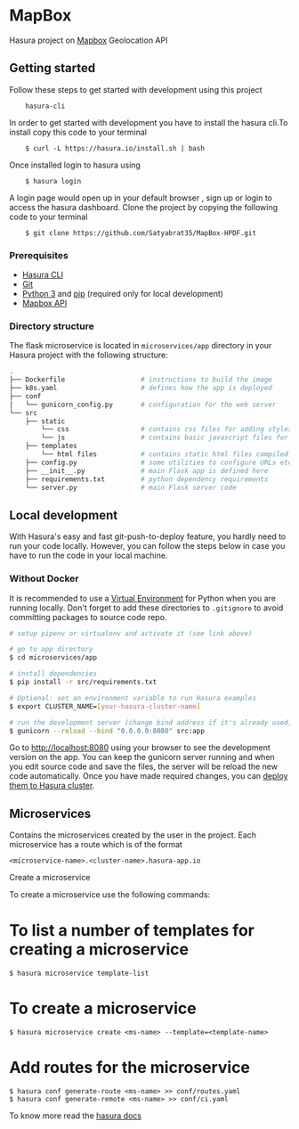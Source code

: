 # MapBox

 Hasura project on [Mapbox](https://www.mapbox.com/) Geolocation API


## Getting started

Follow these steps to get started with development using this project

		hasura-cli

In order to get started with development you have to install the hasura cli.To install copy this code to your terminal 

		$ curl -L https://hasura.io/install.sh | bash

Once installed login to hasura using

		$ hasura login
        
A login page would open up in your default browser , sign up or login to access the hasura dashboard. Clone the project by copying the following code to your terminal 

		$ git clone https://github.com/Satyabrat35/MapBox-HPDF.git

### Prerequisites

- [Hasura CLI](https://docs.hasura.io/0.15/manual/install-hasura-cli.html)
- [Git](https://git-scm.com)
- [Python 3](https://www.python.org/downloads/) and [pip](https://pip.pypa.io/en/stable/installing/) (required only for local development)
- [Mapbox API](https://www.mapbox.com/api-documentation/?language=Python#introduction)

### Directory structure

The flask microservice is located in `microservices/app` directory in your Hasura project with the following structure:

```bash
.
├── Dockerfile                   # instructions to build the image
├── k8s.yaml                     # defines how the app is deployed
├── conf
│   └── gunicorn_config.py       # configuration for the web server
└── src
	├── static
    	└── css                  # contains css files for adding styles
        └── js                   # contains basic javascript files for authentication purposes
    ├── templates 
    	└── html files           # contains static html files compiled with Jinja2 template
    ├── config.py                # some utilities to configure URLs etc               
    ├── __init__.py              # main Flask app is defined here
    ├── requirements.txt         # python dependency requirements
    └── server.py                # main Flask server code
```

## Local development

With Hasura's easy and fast git-push-to-deploy feature, you hardly need to run your code locally.
However, you can follow the steps below in case you have to run the code in your local machine.

### Without Docker

It is recommended to use a [Virtual Environment](http://docs.python-guide.org/en/latest/dev/virtualenvs/) for Python when you are running locally.
Don't forget to add these directories to `.gitignore` to avoid committing packages to source code repo.

```bash
# setup pipenv or virtualenv and activate it (see link above)

# go to app directory
$ cd microservices/app

# install dependencies
$ pip install -r src/requirements.txt

# Optional: set an environment variable to run Hasura examples 
$ export CLUSTER_NAME=[your-hasura-cluster-name]

# run the development server (change bind address if it's already used)
$ gunicorn --reload --bind "0.0.0.0:8080" src:app
```

Go to [http://localhost:8080](http://localhost:8080) using your browser to see the development version on the app.
You can keep the gunicorn server running and when you edit source code and save the files, the server will be reload the new code automatically.
Once you have made required changes, you can [deploy them to Hasura cluster](#deploy).


## Microservices

Contains the microservices created by the user in the project. Each microservice has a route which is of the format

	<microservice-name>.<cluster-name>.hasura-app.io

Create a microservice

To create a microservice use the following commands:

# To list a number of templates for creating a microservice
	$ hasura microservice template-list

# To create a microservice
	$ hasura microservice create <ms-name> --template=<template-name>

# Add routes for the microservice
	$ hasura conf generate-route <ms-name> >> conf/routes.yaml
	$ hasura conf generate-remote <ms-name> >> conf/ci.yaml

To know more read the [hasura docs](https://docs.hasura.io/)

